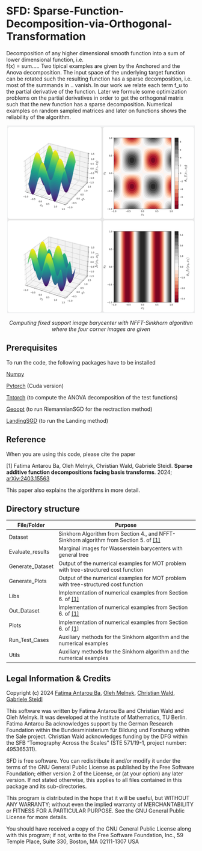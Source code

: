 # SFD: Sparse-Function-Decomposition-via-Orthogonal-Transformation

Decomposition of any higher dimensional smooth function into a sum of lower dimensional function, i.e.  
f(x) = sum.....
Two tipical examples are given by the Anchored and the Anova decomposition. The input space of the underlying target function can be rotated such the resulting function 
has a sparse decomposition, i.e. most of the summands in .. vanish. In  our work we relate each term f_u to the partial derivative of the function. Later we formule some optimization problems on the partial derivatives in order to get the orthogonal matrix such that the new function has a sparse decomposition. 
Numerical examples on random sampled matrices and later on functions shows the reliability of the algorithm.

<p align="center">
<img src="https://github.com/fatima0111/Sparse-Function-Decomposition-via-Orthogonal-Transformation/blob/main/Plots/Bivariate_functions/all_f2.png" width="500" height="500">
</p>
<p align="center"> 
    <em>Computing fixed support image barycenter with NFFT-Sinkhorn algorithm where the four corner images are given </em>
</p>

## Prerequisites
To run the code, the following packages have to be installed

 [Numpy](https://numpy.org/citing-numpy/)
 
 [Pytorch](https://pytorch.org/) (Cuda version)
 
 [Tntorch](https://tntorch.readthedocs.io/en/latest/) (to compute the ANOVA decomposition of the test functions)
 
 [Geoopt](https://geoopt.readthedocs.io/en/latest/manifolds.html) (to run RiemannianSGD for the rectraction method)
 
 [LandingSGD](https://github.com/pierreablin/landing) (to run the Landing method)
 

## Reference

When you are using this code, please cite the paper

<a id="1">[1]</a> Fatima Antarou Ba, Oleh Melnyk, Christian Wald, Gabriele Steidl. **Sparse additive function decompositions facing basis transforms**. 
2024; [arXiv:2403.15563](https://arxiv.org/abs/2403.15563) 

This paper also explains the algorithms in more detail.

## Directory structure

| File/Folder      | Purpose                                                                                   |
| -------------    |-------------------------------------------------------------------------------------------|   
| Dataset          | Sinkhorn Algorithm from Section 4., and NFFT-Sinkhorn algorithm from Section 5. of [[1]](#1) |
| Evaluate_results | Marginal images for Wasserstein barycenters with general tree                                 |
| Generate_Dataset | Output of the numerical examples for MOT problem with tree-structured cost function       |
| Generate_Plots   | Output of the numerical examples for MOT problem with tree-structured cost function       |
| Libs             | Implementation of numerical examples from Section 6. of [[1]](#1)                           |
| Out_Dataset      | Implementation of numerical examples from Section 6. of [[1]](#1)                           |
| Plots            | Implementation of numerical examples from Section 6. of [[1]](#1)                           |
| Run_Test_Cases   | Auxiliary methods for the Sinkhorn algorithm and the numerical examples                 | 
| Utils            | Auxiliary methods for the Sinkhorn algorithm and the numerical examples                 | 


## Legal Information & Credits

Copyright (c) 2024 [Fatima Antarou Ba](https://www.tu.berlin/imageanalysis/ueber-uns/team), [Oleh Melnyk](https://olehmelnyk.xyz/), [Christian Wald](https://www.tu.berlin/imageanalysis/ueber-uns/team), [Gabriele Steidl](https://page.math.tu-berlin.de/~steidl/)

This software was written by Fatima Antarou Ba and Christian Wald and Oleh Melnyk. It was developed at the Institute of Mathematics, TU Berlin. Fatima Antarou Ba acknowledges support by the German Research Foundation within the Bundesministerium für Bildung und Forshung within the Sale project. Christian Wald acknowledges funding by the DFG within the SFB “Tomography Across the Scales” (STE 571/19-1, project
number: 495365311).

SFD is free software. You can redistribute it and/or modify it under the terms of the GNU General Public License as published by the Free Software Foundation; either version 2 of the License, or (at your option) any later version. If not stated otherwise, this applies to all files contained in this package and its sub-directories.

This program is distributed in the hope that it will be useful, but WITHOUT ANY WARRANTY; without even the implied warranty of MERCHANTABILITY or FITNESS FOR A PARTICULAR PURPOSE. See the GNU General Public License for more details.

You should have received a copy of the GNU General Public License along with this program; if not, write to the Free Software Foundation, Inc., 59 Temple Place, Suite 330, Boston, MA 02111-1307 USA
